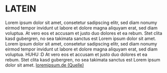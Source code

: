 # LATEIN
Lorem ipsum dolor sit amet, consetetur sadipscing elitr, sed diam nonumy eirmod tempor invidunt ut labore et dolore magna aliquyam erat, sed diam voluptua. At vero eos et accusam et justo duo dolores et ea rebum. Stet clita kasd gubergren, no sea takimata sanctus est Lorem ipsum dolor sit amet. Lorem ipsum dolor sit amet, consetetur sadipscing elitr, sed diam nonumy eirmod tempor invidunt ut labore et dolore magna aliquyam erat, sed diam voluptua. HUHU :D At vero eos et accusam et justo duo dolores et ea rebum. Stet clita kasd gubergren, no sea takimata sanctus est Lorem ipsum dolor sit amet.
[loremipsum.de (Quelle)](https://www.loremipsum.de)